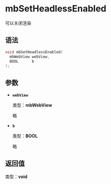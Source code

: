 # mbSetHeadlessEnabled

可以关闭渲染

## 语法

``` cpp
void mbSetHeadlessEnabled(
  mbWebView webView,
  BOOL      b
);
```

## 参数

- **`webView`**

  类型：**mbWebView**

  略

- **`b`**

  类型：**BOOL**

  略

## 返回值

类型：**void**
